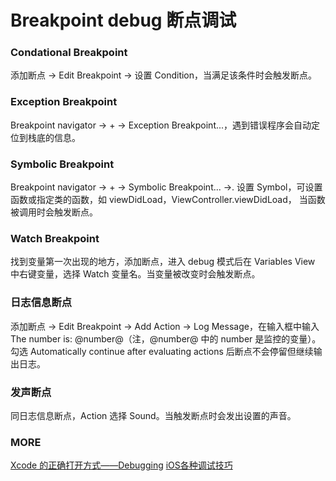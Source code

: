 # Breakpoint debug 断点调试

### Condational Breakpoint
添加断点 -> Edit Breakpoint -> 设置 Condition，当满足该条件时会触发断点。

### Exception Breakpoint
Breakpoint navigator -> + -> Exception Breakpoint...，遇到错误程序会自动定位到栈底的信息。

### Symbolic Breakpoint
Breakpoint navigator -> + -> Symbolic Breakpoint... ->. 
设置 Symbol，可设置函数或指定类的函数，如 viewDidLoad，ViewController.viewDidLoad，
当函数被调用时会触发断点。  

### Watch Breakpoint
找到变量第一次出现的地方，添加断点，进入 debug 模式后在 Variables View 中右键变量，选择 Watch 变量名。当变量被改变时会触发断点。

### 日志信息断点
添加断点 -> Edit Breakpoint -> Add Action -> Log Message，在输入框中输入 The number is: @number@（注，@number@ 中的 number 是监控的变量）。勾选 Automatically continue after evaluating actions 后断点不会停留但继续输出日志。

### 发声断点
同日志信息断点，Action 选择 Sound。当触发断点时会发出设置的声音。

### MORE
[Xcode 的正确打开方式——Debugging](http://www.cocoachina.com/ios/20150225/11190.html)
[iOS各种调试技巧](https://daiweilai.github.io/2015/04/13/iOS%E5%90%84%E7%A7%8D%E8%B0%83%E8%AF%95%E6%8A%80%E5%B7%A7/)